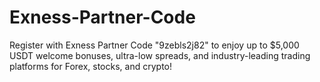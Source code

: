 # Exness-Partner-Code
Register with Exness Partner Code "9zebls2j82" to enjoy up to $5,000 USDT welcome bonuses, ultra-low spreads, and industry-leading trading platforms for Forex, stocks, and crypto!
